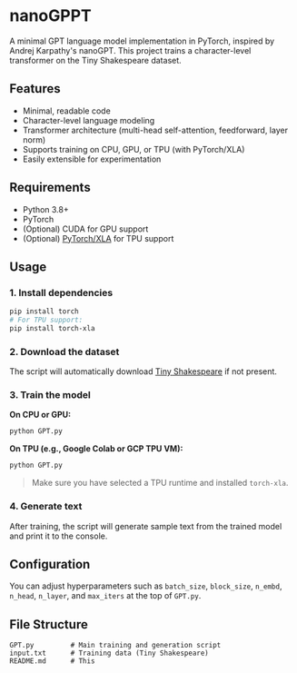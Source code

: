 # nanoGPPT

A minimal GPT language model implementation in PyTorch, inspired by Andrej Karpathy's nanoGPT. This project trains a character-level transformer on the Tiny Shakespeare dataset.

## Features

- Minimal, readable code
- Character-level language modeling
- Transformer architecture (multi-head self-attention, feedforward, layer norm)
- Supports training on CPU, GPU, or TPU (with PyTorch/XLA)
- Easily extensible for experimentation

## Requirements

- Python 3.8+
- PyTorch
- (Optional) CUDA for GPU support
- (Optional) [PyTorch/XLA](https://github.com/pytorch/xla) for TPU support

## Usage

### 1. Install dependencies

```bash
pip install torch
# For TPU support:
pip install torch-xla
```

### 2. Download the dataset

The script will automatically download [Tiny Shakespeare](https://raw.githubusercontent.com/karpathy/char-rnn/master/data/tinyshakespeare/input.txt) if not present.

### 3. Train the model

**On CPU or GPU:**
```bash
python GPT.py
```

**On TPU (e.g., Google Colab or GCP TPU VM):**
```bash
python GPT.py
```
> Make sure you have selected a TPU runtime and installed `torch-xla`.

### 4. Generate text

After training, the script will generate sample text from the trained model and print it to the console.

## Configuration

You can adjust hyperparameters such as `batch_size`, `block_size`, `n_embd`, `n_head`, `n_layer`, and `max_iters` at the top of `GPT.py`.

## File Structure

```
GPT.py         # Main training and generation script
input.txt      # Training data (Tiny Shakespeare)
README.md      # This
